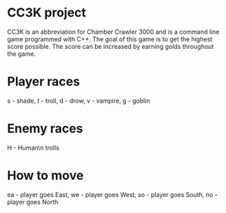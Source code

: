 # CC3K project
CC3K is an abbreviation for Chamber Crawler 3000 and is a command line game programmed with C++.
The goal of this game is to get the highest score possible. The score can be increased by earning golds throughout the game.
# Player races
s - shade, t - troll, d - drow, v - vampire, g - goblin
# Enemy races
H - Human\n trolls
# How to move
ea - player goes East, we - player goes West, so - player goes South, no - player goes North


